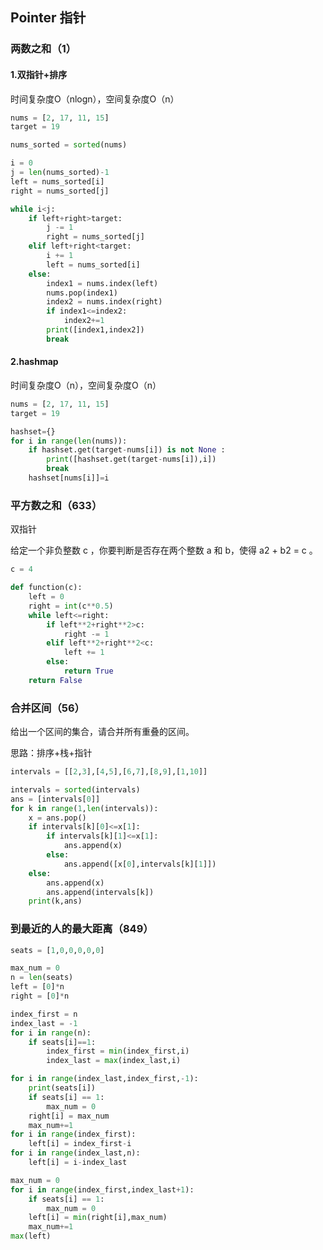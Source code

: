 ## Pointer 指针 


### 两数之和（1）



#### 1.双指针+排序


时间复杂度O（nlogn），空间复杂度O（n）

```python
nums = [2, 17, 11, 15]
target = 19
```

```python
nums_sorted = sorted(nums)

i = 0
j = len(nums_sorted)-1
left = nums_sorted[i]
right = nums_sorted[j]

while i<j:
    if left+right>target:
        j -= 1
        right = nums_sorted[j]
    elif left+right<target:
        i += 1
        left = nums_sorted[i]
    else:
        index1 = nums.index(left)
        nums.pop(index1)
        index2 = nums.index(right)
        if index1<=index2:
            index2+=1
        print([index1,index2])
        break
```

#### 2.hashmap


时间复杂度O（n），空间复杂度O（n）

```python
nums = [2, 17, 11, 15]
target = 19
```

```python
hashset={}
for i in range(len(nums)):
    if hashset.get(target-nums[i]) is not None :
        print([hashset.get(target-nums[i]),i])
        break
    hashset[nums[i]]=i
```

### 平方数之和（633）

双指针


给定一个非负整数 c ，你要判断是否存在两个整数 a 和 b，使得 a2 + b2 = c 。

```python
c = 4
```

```python
def function(c):
    left = 0
    right = int(c**0.5)
    while left<=right:
        if left**2+right**2>c:
            right -= 1
        elif left**2+right**2<c:
            left += 1
        else:
            return True
    return False

```

### 合并区间（56）


给出一个区间的集合，请合并所有重叠的区间。


思路：排序+栈+指针

```python
intervals = [[2,3],[4,5],[6,7],[8,9],[1,10]]
```

```python
intervals = sorted(intervals)
ans = [intervals[0]]
for k in range(1,len(intervals)):
    x = ans.pop()
    if intervals[k][0]<=x[1]:
        if intervals[k][1]<=x[1]:
            ans.append(x)
        else:
            ans.append([x[0],intervals[k][1]])
    else:
        ans.append(x)
        ans.append(intervals[k])
    print(k,ans)
```

### 到最近的人的最大距离（849）

```python
seats = [1,0,0,0,0,0]
```

```python
max_num = 0
n = len(seats)
left = [0]*n
right = [0]*n

index_first = n
index_last = -1
for i in range(n):
    if seats[i]==1:
        index_first = min(index_first,i)
        index_last = max(index_last,i)

for i in range(index_last,index_first,-1):
    print(seats[i])
    if seats[i] == 1:
        max_num = 0
    right[i] = max_num
    max_num+=1
for i in range(index_first):
    left[i] = index_first-i
for i in range(index_last,n):
    left[i] = i-index_last

max_num = 0    
for i in range(index_first,index_last+1):
    if seats[i] == 1:
        max_num = 0
    left[i] = min(right[i],max_num)
    max_num+=1
max(left)
```
